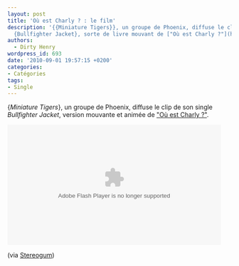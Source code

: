 ```yaml
---
layout: post
title: 'Où est Charly ? : le film'
description: '{{Miniature Tigers}}, un groupe de Phoenix, diffuse le clip de son single
  {Bullfighter Jacket}, sorte de livre mouvant de ["Où est Charly ?"](http://fr.wikipedia.org/wiki/O%C3%B9_est_Charlie_%3F).'
authors:
  - Dirty Henry
wordpress_id: 693
date: '2010-09-01 19:57:15 +0200'
categories:
- Catégories
tags:
- Single
---
```

{*Miniature Tigers*}, un groupe de Phoenix, diffuse le clip de son single *Bullfighter Jacket*, version mouvante et animée de ["Où est Charly ?"](http://fr.wikipedia.org/wiki/O%C3%B9_est_Charlie_%3F).

<object id="flashObj" width="480" height="270" classid="clsid:D27CDB6E-AE6D-11cf-96B8-444553540000" codebase="http://download.macromedia.com/pub/shockwave/cabs/flash/swflash.cab#version=9,0,47,0"><param name="movie" value="http://c.brightcove.com/services/viewer/federated_f9?isVid=1&isUI=1" /><param name="bgcolor" value="#FFFFFF" /><param name="flashVars" value="videoId=600334377001&playerID=88099121001&playerKey=AQ%2E%2E,AAAAE_NrUDk%2E,9UfhLajbcOlyPMfj8agIezIfOO7dbe4P&domain=embed&dynamicStreaming=true" /><param name="base" value="http://admin.brightcove.com" /><param name="seamlesstabbing" value="false" /><param name="allowFullScreen" value="true" /><param name="swLiveConnect" value="true" /><param name="allowScriptAccess" value="always" /><embed src="http://c.brightcove.com/services/viewer/federated_f9?isVid=1&isUI=1" bgcolor="#FFFFFF" flashVars="videoId=600334377001&playerID=88099121001&playerKey=AQ%2E%2E,AAAAE_NrUDk%2E,9UfhLajbcOlyPMfj8agIezIfOO7dbe4P&domain=embed&dynamicStreaming=true" base="http://admin.brightcove.com" name="flashObj" width="480" height="270" seamlesstabbing="false" type="application/x-shockwave-flash" allowFullScreen="true" allowScriptAccess="always" swLiveConnect="true" pluginspage="http://www.macromedia.com/shockwave/download/index.cgi?P1_Prod_Version=ShockwaveFlash"></embed></object>

(via [Stereogum](http://stereogum.com/491951/miniature-tigers-bullfighter-jacket-video/video/))
